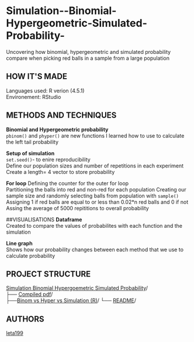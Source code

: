 # Simulation--Binomial-Hypergeometric-Simulated-Probability-
Uncovering how binomial, hypergeometric and simulated probability compare when picking red balls in a sample from a large population 

## HOW IT'S MADE 
Languages used: R verion (4.5.1)    
Environement: RStudio  

## METHODS AND TECHNIQUES  
**Binomial and Hypergeometric probability**   
`pbinom()` and `phyper()` are new functions I learned how to use to calculate the left tail probability 

**Setup of simulation**     
`set.seed()`- to enire reproducibility   
Define our population sizes and number of repetitions in each experiment   
Create a length= 4 vector to store probability 

**For loop**
Defining the counter for the outer for loop     
Partitioning the balls into red and non-red for each population 
Creating our sample size and randomly selecting balls from population with `sample()`   
Assigning 1 if red balls are equal to or less than 0.02*n red balls and 0 if not   
Assing the average of 5000 repititions to overall probability 

##VISUALISATIONS 
**Dataframe**   
Created to compare the values of probabilites with each function and the simulation   

**Line graph**   
Shows how our probability changes between each method that we use to calculate probability 

 ## PROJECT STRUCTURE      
[Simulation Binomial Hypergoemetric Simulated Probability](https://github.com/leta199/Simulation--Binomial-Hypergeometric-Simulated-Probability-)/  
├── [Compiled pdf](https://github.com/leta199/Simulation--Binomial-Hypergeometric-Simulated-Probability-/blob/main/Binom-vs-Hyper-vs-Sim.pdf)/      
├──[Binom vs Hyper vs Simulation (R)](https://github.com/leta199/Simulation--Binomial-Hypergeometric-Simulated-Probability-/blob/main/Binomial%20vs%20Hypergeomtric%20vs%20Sim.r)/
└── [README](https://github.com/leta199/Simulation--Binomial-Hypergeometric-Simulated-Probability-/blob/main/README.md)/  

## AUTHORS   
[leta199](https://github.com/leta199)  

